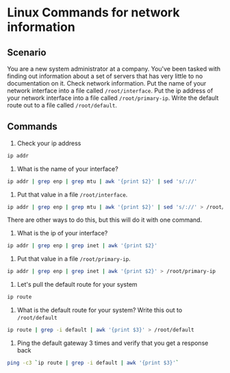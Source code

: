 

# Linux Commands for network information

## Scenario
You are a new system administrator at a company. You've been tasked with finding out information about a set of servers that has very little to no documentation on it.
Check network information.
Put the name of your network interface into a file called `/root/interface`.
Put the ip address of your network interface into a file called `/root/primary-ip`.
Write the default route out to a file called `/root/default`.

## Commands

1. Check your ip address
```bash
ip addr 
```

1. What is the name of your interface?
```bash
ip addr | grep enp | grep mtu | awk '{print $2}' | sed 's/://'
```

1. Put that value in a file `/root/interface`.
```bash
ip addr | grep enp | grep mtu | awk '{print $2}' | sed 's/://' > /root/interface
```
There are other ways to do this, but this will do it with one command.


1. What is the ip of your interface?
```bash
ip addr | grep enp | grep inet | awk '{print $2}' 
```

1. Put that value in a file `/root/primary-ip`.
```bash
ip addr | grep enp | grep inet | awk '{print $2}' > /root/primary-ip
```

1. Let's pull the default route for your system
```bash
ip route
```

1. What is the default route for your system? Write this out to `/root/default`
```bash
ip route | grep -i default | awk '{print $3}' > /root/default
```

1. Ping the default gateway 3 times and verify that you get a response back
```bash
ping -c3 `ip route | grep -i default | awk '{print $3}'`
```

